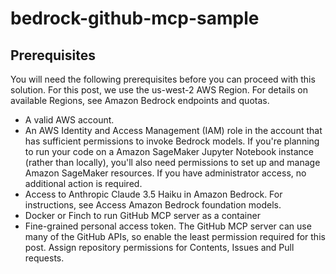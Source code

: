 # bedrock-github-mcp-sample

## Prerequisites 

You will need the following prerequisites before you can proceed with this solution. For this post, we use the us-west-2 AWS Region. For details on available Regions, see Amazon Bedrock endpoints and quotas. 
- A valid AWS account. 
- An AWS Identity and Access Management (IAM) role in the account that has sufficient permissions to invoke Bedrock models. If you're planning to run your code on a Amazon SageMaker Jupyter Notebook instance (rather than locally), you'll also need permissions to set up and manage Amazon SageMaker resources. If you have administrator access, no additional action is required. 
- Access to Anthropic Claude 3.5 Haiku in Amazon Bedrock. For instructions, see Access Amazon Bedrock foundation models. 
- Docker or Finch to run GitHub MCP server as a container
- Fine-grained personal access token. The GitHub MCP server can use many of the GitHub APIs, so enable the least permission required for this post. Assign repository permissions for Contents, Issues and Pull requests.
